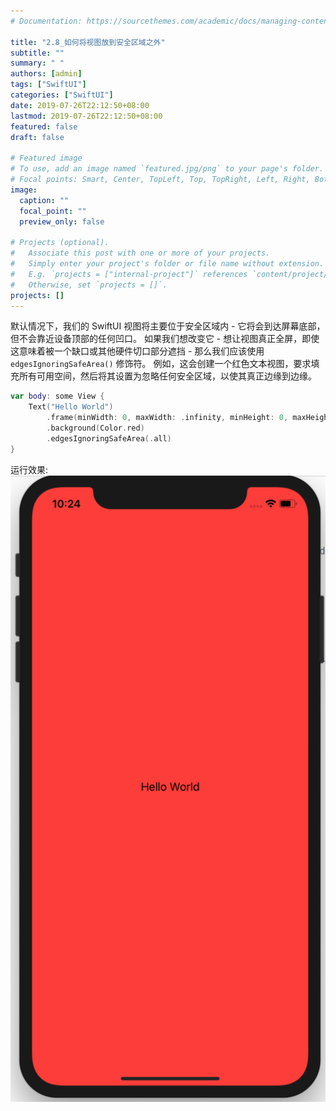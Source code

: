 ```yaml
---
# Documentation: https://sourcethemes.com/academic/docs/managing-content/

title: "2.8_如何将视图放到安全区域之外"
subtitle: ""
summary: " "
authors: [admin]
tags: ["SwiftUI"]
categories: ["SwiftUI"]
date: 2019-07-26T22:12:50+08:00
lastmod: 2019-07-26T22:12:50+08:00
featured: false
draft: false

# Featured image
# To use, add an image named `featured.jpg/png` to your page's folder.
# Focal points: Smart, Center, TopLeft, Top, TopRight, Left, Right, BottomLeft, Bottom, BottomRight.
image:
  caption: ""
  focal_point: ""
  preview_only: false

# Projects (optional).
#   Associate this post with one or more of your projects.
#   Simply enter your project's folder or file name without extension.
#   E.g. `projects = ["internal-project"]` references `content/project/deep-learning/index.md`.
#   Otherwise, set `projects = []`.
projects: []
---
```


<!-- more -->
默认情况下，我们的 SwiftUI 视图将主要位于安全区域内 - 它将会到达屏幕底部，但不会靠近设备顶部的任何凹口。
如果我们想改变它 - 想让视图真正全屏，即使这意味着被一个缺口或其他硬件切口部分遮挡 - 那么我们应该使用 `edgesIgnoringSafeArea()` 修饰符。
例如，这会创建一个红色文本视图，要求填充所有可用空间，然后将其设置为忽略任何安全区域，以使其真正边缘到边缘。
```swift
var body: some View {
    Text("Hello World")
        .frame(minWidth: 0, maxWidth: .infinity, minHeight: 0, maxHeight: .infinity)    
        .background(Color.red)
        .edgesIgnoringSafeArea(.all)
}
```
运行效果:
![edgesIgnoringSafeArea](img/edgesIgnoringSafeArea.png "edgesIgnoringSafeArea(.all)")
